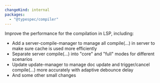 ```yaml
---
changeKind: internal
packages:
  - "@typespec/compiler"
---
```


Improve the performance for the compilation in LSP, including:
  - Add a server-compile-manager to manage all compile(...) in server to make sure cache is used more efficiently
  - Separate server compile(...) into "core" and "full" modes for different scenarios
  - Update update-manager to manage doc update and trigger/cancel compile(...) more accurately with adaptive debounce delay
  - And some other small changes
